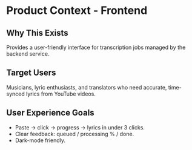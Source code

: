 # Product Context - Frontend

## Why This Exists
Provides a user-friendly interface for transcription jobs managed by the backend service.

## Target Users
Musicians, lyric enthusiasts, and translators who need accurate, time-synced lyrics from YouTube videos.

## User Experience Goals
- Paste → click → progress → lyrics in under 3 clicks.
- Clear feedback: queued / processing % / done.
- Dark-mode friendly. 